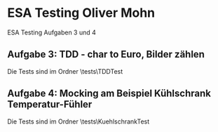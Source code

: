 # ESA Testing Oliver Mohn
ESA Testing Aufgaben 3 und 4

## Aufgabe 3: TDD - char to Euro, Bilder zählen
Die Tests sind im Ordner \tests\TDDTest

## Aufgabe 4: Mocking am Beispiel Kühlschrank Temperatur-Fühler
Die Tests sind im Ordner \tests\KuehlschrankTest
